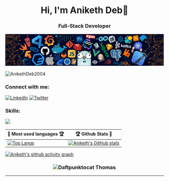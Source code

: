 <h1 align="center">Hi, I'm Aniketh Deb👋</h1>
<h3 align="center">Full-Stack Developer</h3>

  

<p align="center">
  <img src="https://raw.githubusercontent.com/KevinPatel04/KevinPatel04/master/header.png" alt="Aniketh Deb">
 </p>

<p align="left"> <img src="https://komarev.com/ghpvc/?username=AnikethDeb2004&label=Profile%20views&color=0e75b6&style=flat" alt="AnikethDeb2004" /> </p>


<h3 align="left">Connect with me:</h3>


 [![LinkedIn](https://img.shields.io/badge/LinkedIn-%230077B5.svg?logo=linkedin&logoColor=white)](https://linkedin.com/in/https://www.linkedin.com/in/aniketh-deb-/) [![Twitter](https://img.shields.io/badge/Twitter-%231DA1F2.svg?logo=Twitter&logoColor=white)](https://x.com/Aniketh_Deb) 
 
 <h3 align="left">Skills:</h3>


<img src="https://skillicons.dev/icons?i=react,nextjs,ts,solidity" />



|🎯 Most used languages 🏆| 🏆 Github Stats 🔭|
|----------------------------------|----------------------------|
|[![Top Langs](https://github-readme-stats.vercel.app/api/top-langs/?username=AnikethDeb2004&theme=midnight-purple&layout=compact&hide=css,html)]() | [![Aniketh's GitHub stats](https://github-readme-stats.vercel.app/api?username=AnikethDeb2004&show_icons=true&theme=midnight-purple&hide_title=true)](https://github.com/AnikethDeb2004)|

[![Aniketh's github activity graph](https://github-readme-activity-graph.vercel.app/graph?username=AnikethDeb2004&bg_color=000000&color=ffffff&line=9e4c98&point=2e2d2d&area=true&hide_border=true)](https://github.com/ashutosh00710/github-readme-activity-graph)

<h3 align="center">
  <img src="https://octodex.github.com/images/daftpunktocat-thomas.gif" alt="Daftpunktocat Thomas" width="30%" height="auto">
</h3>


---

